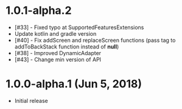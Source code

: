 # 1.0.1-alpha.2
* [#33] - Fixed typo at SupportedFeaturesExtensions
* Update kotlin and gradle version
* [#40] - Fix addScreen and replaceScreen functions 
(pass tag to addToBackStack function instead of **null**)
* [#38] - Improved DynamicAdapter
* [#43] - Change min version of API

# 1.0.0-alpha.1 (Jun 5, 2018)

* Initial release